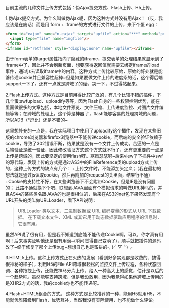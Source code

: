 目前主流的几种文件上传方式包括：伪Ajax提交方式、Flash上传、H5上传。

1.伪Ajax提交方式。为什么叫做伪Ajax呢，因为这种方式并没有用Ajax！（哎，我应该是在废话）而是用 form + iframe的方式进行文件的上传，来下个蛋 egg：
```html
<form id="eajax" name="n-eajax" target="upfile" action="***" method="post">
  <input type="file" name="imgfile"/>
</form>
<iframe id="retframe" style="display:none" name="upfile"></iframe>
```
由于form表单的target属性指向了隐藏的iframe，提交表单的处理结果就显示到了iframe中了，因此并不会刷新页面，想要获得返回值就需要去绑定iframe的load事件，通过js去读取iframe中的内容。这种方式上传比较原始，原始的好处就是能够传递cookie并且兼容性超棒~但是如果要做文件上传的进度条的话，这个得后端support一下了。还有一点就是跨域了的话，哭一下，不过得站起来。

2.Flash上传方式。这种方式是目前用得比较广泛的，有几个比较不错的插件，下几个蛋:swfupload、uploadify等等，因为Flash自身的一些权限控制优势，能在里面做很多的文章包括，本地文件预览、文件压缩、上传进度监控、对图片文件编辑等等；在跨域的处理上，这个算是神器了，flash能够容易的处理跨域的问题，所以ADB（*逗比）还是不错的~

这里想补充的一点是，我在实际项目中使用了uploadify这个插件，发现在某些旧版的chrome浏览器和firefox浏览器中不能传递cookie，而后端的安全验证依赖于cookie，导致了302错误不断，结果就是没有一个文件上传成功。苦逼的一点是后端验证是统一验证，因此修改验证方式这个方式就不行了，还有更重要的一点是上传是跨域的，因此要坚定的使用flash呀。寒风瑟瑟呀~后来view了下插件中swf的源代码，发现上传的方式是通过AS3中的FileReference类的upload方式上传的，这种上传方式的缺点有几个：
+上传文件时，不能添加头定义；（我在最初的想法就是通过js读取cookie，然后再附加的request的头里面，结果行不通）
+Cookie的支持性不好，在某些浏览器下不会附带Cookie，但是IE是没有问题的；
此路不通就换下个吧，联想到JAVA里面有个模拟请求的叫做URL神马的，并且AS中的某些类名跟JAVA的也是很相似的，后来在AS3的net包下果然发现有个URL开头的类叫做URLLoader，看下API说明：

> URLLoader 类以文本、二进制数据或 URL 编码变量的形式从 URL 下载数据。 在下载文本文件、XML 或其它用于动态数据驱动应用程序的信息时，它很有用。

虽然API说了很有用，但是我不知道到底能不能传递Cookie啊，可以，你才真有用啊！后来事实证明他还是很有用滴~(瞬间觉得自己变萌了)，顺手就把插件的源码改了~终于修复了那个上传bug~想想自己也是蛮拼的╮(╯▽╰)╭

3.HTML5上传。这种上传方式正在火热的发展（看到好多实现都是收费的、搞得很神秘的样子），利用H5的File  API跨域很轻松的监控文件上传过程，各种状态回调、各种拖拽上传，还能做神马分片上传，给人一种高大上的感觉，估计是以后的一个趋势吧。虽然能够支持跨域，但是我没敢用，因为我觉得如果他跨域上传用的是XHR2方式的话，我的cookie你也不能传递呀。

4.Flash+HTML5组合的方式。 这种方式是比较推荐的一种，能用H5就用H5，不能就优雅降级到Flash，优势互补，当然我没有实际使用，也不能做什么评论。
